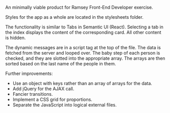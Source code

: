 An minimally viable product for Ramsey Front-End Developer exercise.

Styles for the app as a whole are located in the stylesheets folder.

The functionality is similar to Tabs in Semantic UI (React). Selecting a tab in the index displays the content of the corresponding card. All other content is hidden.

The dynamic messages are in a script tag at the top of the file. The data is fetched from the server and looped over. The baby step of each person is checked, and they are slotted into the appropriate array. The arrays are then sorted based on the last name of the people in them.

Further improvements:
 - Use an object with keys rather than an array of arrays for the data.
 - Add jQuery for the AJAX call.
 - Fancier transitions.
 - Implement a CSS grid for proportions.
 - Separate the JavaScript into logical external files.